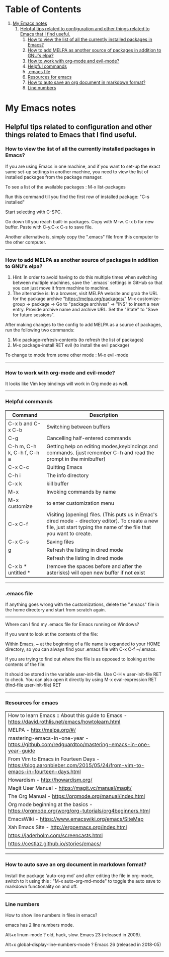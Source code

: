 
# Table of Contents

1.  [My Emacs notes](#org16e038a)
    1.  [Helpful tips related to configuration and other things related to Emacs that I find useful.](#org42283a8)
        1.  [How to view the list of all the currently installed packages in Emacs?](#org914dd10)
        2.  [How to add MELPA as another source of packages in addition to GNU's elpa?](#org255b9d3)
        3.  [How to work with org-mode and evil-mode?](#orgb3ba57e)
        4.  [Helpful commands](#org3a2535e)
        5.  [.emacs file](#orgb2bd0cc)
        6.  [Resources for emacs](#orgd0d1c44)
        7.  [How to auto save an org document in markdown format?](#org29b2e0c)
        8.  [Line numbers](#org971efc8)


<a id="org16e038a"></a>

# My Emacs notes


<a id="org42283a8"></a>

## Helpful tips related to configuration and other things related to Emacs that I find useful.


<a id="org914dd10"></a>

### How to view the list of all the currently installed packages in Emacs?

If you are using Emacs in one machine, and if you want to set-up the exact same set-up settings in another machine, you need to view the list of installed packages from the package manager.

To see a list of the available packages : M-x list-packages

Run this command till you find the first row of installed package: "C-s installed"

Start selecting with C-SPC.

Go down till you reach built-in packages. Copy with M-w. C-x b for new buffer. Paste with C-y.C-x C-s to save file.

Another alternative is, simply copy the ".emacs" file from this computer to the other computer.

---


<a id="org255b9d3"></a>

### How to add MELPA as another source of packages in addition to GNU's elpa?

1.  Hint: In order to avoid having to do this multiple times when switching between multiple machines, save the \`.emacs\` settings in GitHub so that you can just move it from machine to machine.
2.  The alternative is: In a browser, visit MELPA website and grab the URL for the package archive "<https://melpa.org/packages/>"
    M-x customize-group -> package -> Go to "package archives" -> "INS" to insert a new entry. Provide archive name and archive URL. Set the "State" to "Save for future sessions".

After making changes to the config to add MELPA as a source of packages, run the following two commands:

1.  M-x package-refresh-contents (to refresh the list of packages)
2.  M-x package-install RET evil (to install the evil package)

To change to mode from some other mode : M-x evil-mode

---


<a id="orgb3ba57e"></a>

### How to work with org-mode and evil-mode?

It looks like Vim key bindings will work in Org mode as well.

---


<a id="org3a2535e"></a>

### Helpful commands

<table border="2" cellspacing="0" cellpadding="6" rules="groups" frame="hsides">


<colgroup>
<col  class="org-left" />

<col  class="org-left" />
</colgroup>
<thead>
<tr>
<th scope="col" class="org-left">Command</th>
<th scope="col" class="org-left">Description</th>
</tr>
</thead>

<tbody>
<tr>
<td class="org-left">C-x b and C-x C-b</td>
<td class="org-left">Switching between buffers</td>
</tr>


<tr>
<td class="org-left">C-g</td>
<td class="org-left">Cancelling half-entered commands</td>
</tr>


<tr>
<td class="org-left">C-h m, C-h k, C-h f, C-h a</td>
<td class="org-left">Getting help on editing modes,keybindings and commands. (just remember C-h and read the prompt in the minibuffer)</td>
</tr>


<tr>
<td class="org-left">C-x C-c</td>
<td class="org-left">Quitting Emacs</td>
</tr>


<tr>
<td class="org-left">C-h i</td>
<td class="org-left">The info directory</td>
</tr>


<tr>
<td class="org-left">C-x k</td>
<td class="org-left">kill buffer</td>
</tr>


<tr>
<td class="org-left">M-x</td>
<td class="org-left">Invoking commands by name</td>
</tr>


<tr>
<td class="org-left">M-x customize</td>
<td class="org-left">to enter customization menu</td>
</tr>


<tr>
<td class="org-left">C-x C-f</td>
<td class="org-left">Visiting (opening) files. (This puts us in Emac's dired mode - directory editor). To create a new file, just start typing the name of the file that you want to create.</td>
</tr>


<tr>
<td class="org-left">C-x C-s</td>
<td class="org-left">Saving files</td>
</tr>


<tr>
<td class="org-left">g</td>
<td class="org-left">Refresh the listing in dired mode</td>
</tr>


<tr>
<td class="org-left">&#xa0;</td>
<td class="org-left">Refresh the listing in dired mode</td>
</tr>


<tr>
<td class="org-left">C-x b * untitled *</td>
<td class="org-left">(remove the spaces before and after the asterisks) will open new buffer if not exist</td>
</tr>
</tbody>
</table>

---


<a id="orgb2bd0cc"></a>

### .emacs file

If anything goes wrong with the customizations, delete the ".emacs" file in the home directory and start from scratch again.

---

Where can I find my .emacs file for Emacs running on Windows?

If you want to look at the contents of the file:

Within Emacs, ~ at the beginning of a file name is expanded to your HOME directory, so you can always find your .emacs file with C-x C-f ~/.emacs.

If you are trying to find out where the file is as opposed to looking at the contents of the file:

It should be stored in the variable user-init-file. Use C-H v user-init-file RET to check. You can also open it directly by using M-x eval-expression RET (find-file user-init-file) RET

---


<a id="orgd0d1c44"></a>

### Resources for emacs

<table border="2" cellspacing="0" cellpadding="6" rules="groups" frame="hsides">


<colgroup>
<col  class="org-left" />
</colgroup>
<tbody>
<tr>
<td class="org-left">How to learn Emacs :: About this guide to Emacs - <a href="https://david.rothlis.net/emacs/howtolearn.html">https://david.rothlis.net/emacs/howtolearn.html</a></td>
</tr>


<tr>
<td class="org-left">MELPA - <a href="http://melpa.org/#/">http://melpa.org/#/</a></td>
</tr>


<tr>
<td class="org-left">mastering-emacs-in-one-year - <a href="https://github.com/redguardtoo/mastering-emacs-in-one-year-guide">https://github.com/redguardtoo/mastering-emacs-in-one-year-guide</a></td>
</tr>


<tr>
<td class="org-left">From Vim to Emacs in Fourteen Days - <a href="https://blog.aaronbieber.com/2015/05/24/from-vim-to-emacs-in-fourteen-days.html">https://blog.aaronbieber.com/2015/05/24/from-vim-to-emacs-in-fourteen-days.html</a></td>
</tr>


<tr>
<td class="org-left">Howardism - <a href="http://howardism.org/">http://howardism.org/</a></td>
</tr>


<tr>
<td class="org-left">Magit User Manual - <a href="https://magit.vc/manual/magit/">https://magit.vc/manual/magit/</a></td>
</tr>


<tr>
<td class="org-left">The Org Manual - <a href="https://orgmode.org/manual/index.html">https://orgmode.org/manual/index.html</a></td>
</tr>


<tr>
<td class="org-left">Org mode beginning at the basics - <a href="https://orgmode.org/worg/org-tutorials/org4beginners.html">https://orgmode.org/worg/org-tutorials/org4beginners.html</a></td>
</tr>


<tr>
<td class="org-left">EmacsWiki - <a href="https://www.emacswiki.org/emacs/SiteMap">https://www.emacswiki.org/emacs/SiteMap</a></td>
</tr>


<tr>
<td class="org-left">Xah Emacs Site - <a href="http://ergoemacs.org/index.html">http://ergoemacs.org/index.html</a></td>
</tr>


<tr>
<td class="org-left"><a href="https://jaderholm.com/screencasts.html">https://jaderholm.com/screencasts.html</a></td>
</tr>


<tr>
<td class="org-left"><a href="https://cestlaz.github.io/stories/emacs/">https://cestlaz.github.io/stories/emacs/</a></td>
</tr>
</tbody>
</table>

---


<a id="org29b2e0c"></a>

### How to auto save an org document in markdown format?

Install the package 'auto-org-md' and after editing the file in org-mode, switch to it using this : "M-x auto-org-md-mode" to toggle the auto save to markdown functionality on and off.

---


<a id="org971efc8"></a>

### Line numbers

How to show line numbers in files in emacs?

emacs has 2 line numbers mode.

Alt+x linum-mode ? old, hack, slow. Emacs 23 (released in 2009).

Alt+x global-display-line-numbers-mode ? Emacs 26 (released in 2018-05)

---

